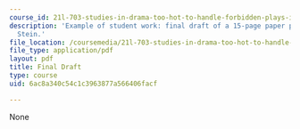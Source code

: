 ```yaml
---
course_id: 21l-703-studies-in-drama-too-hot-to-handle-forbidden-plays-in-modern-america-fall-2008
description: 'Example of student work: final draft of a 15-page paper project by Naomi
  Stein.'
file_location: /coursemedia/21l-703-studies-in-drama-too-hot-to-handle-forbidden-plays-in-modern-america-fall-2008/6ac8a340c54c1c3963877a566406facf_finaldraft.pdf
file_type: application/pdf
layout: pdf
title: Final Draft
type: course
uid: 6ac8a340c54c1c3963877a566406facf

---
```

None